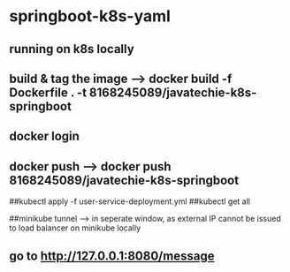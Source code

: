# springboot-k8s-yaml


## running on k8s locally

## build & tag the image -->  docker build -f Dockerfile . -t 8168245089/javatechie-k8s-springboot

## docker login 

## docker push  --> docker push 8168245089/javatechie-k8s-springboot  


##kubectl apply -f user-service-deployment.yml 
##kubectl get all 

##minikube tunnel --> in seperate window, as external IP cannot be issued to load balancer on minikube locally 

## go to http://127.0.0.1:8080/message 